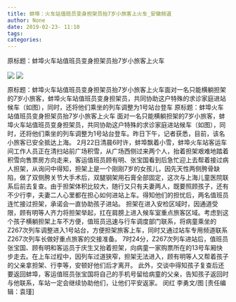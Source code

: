 ```yaml
---
title: 蚌埠：火车站值班员变身担架员抬7岁小旅客上火车_安徽频道
author: None
date: 2019-02-23- 11:10
tags: 
categories: 
---
```

原标题：蚌埠火车站值班员变身担架员抬7岁小旅客上火车
<!-- more -->
                
<img align="center" border="0" src="http://p2.ifengimg.com/a/2019_08/00a248ed3823bef_size64_w700_h524.jpg" />
                
<img align="center" border="0" src="http://p2.ifengimg.com/a/2016/0810/204c433878d5cf9size1_w16_h16.png" />
            
原标题：蚌埠火车站值班员变身担架员抬7岁小旅客上火车面对一名只能横躺担架的7岁小旅客，蚌埠火车站值班员变身担架员，共同协助这户特殊的求诊家庭进站候车（如图），同时，还将他们乘坐的列车调整为1号站台登车
原标题：蚌埠火车站值班员变身担架员抬7岁小旅客上火车
面对一名只能横躺担架的7岁小旅客，蚌埠火车站值班员变身担架员，共同协助这户特殊的求诊家庭进站候车（如图），同时，还将他们乘坐的列车调整为1号站台登车。昨日下午，记者获悉，目前，该名小旅客已安全抵达上海。
2月22日清晨6时许，蚌埠飘着小雪，蚌埠火车站客运车间工作人员正在清扫站前广场积雪，从广场西侧过来两个人，抬着担架艰难地踏着积雪向售票房方向走来，客运值班员顾有明、张宝国看到后急忙迎上去帮着接过病人担架，从询问中得知，担架上是一个刚刚7岁的女孩儿，因先天性两侧胯骨缺陷，做了双侧胯关节大手术后，双腿钢架用石膏全部固定，这次与上海儿童医院联系后前去复查。由于担架体积比较大，随行又只有夫妻两人，既要照顾孩子，还有不少行李，夫妻二人心里都在担心如何进站上车。得知他们的担忧后，两名值班员连忙接过担架，承诺会一直协助孩子进站。
担架在进入安检区域时，因通道受限，顾有明等人齐力将担架举起，扛在肩膀上进入候车室重点旅客区域。考虑到这个孩子横躺担架上车不方便，值班员迅速与行车调度部门联系，将病童乘坐的Z267次列车调整进入1号站台，方便担架旅客上车，同时又通过站车专用频道联系Z267次列车长做好重点旅客的交接准备。
7时24分，Z267次列车进站后，值班员张宝国、顾有明和客运员于庆生又抬着担架，向病童一家购票所在的13号车厢快步走去。在上车过程中，因列车过道狭窄，担架无法进入，顾有明等人又帮着孩子的父亲拿担架、行李等，安顿好他们后才离开。
此外，交谈中得知孩子复查后还要返回蚌埠，客运值班员张宝国将自己的手机号留给病童的父亲，告知孩子返回时与他联系，车站一定会继续协助他们，让他们平安返家。
闵红 李勇文/图
[责任编辑：袁瑾]
            
